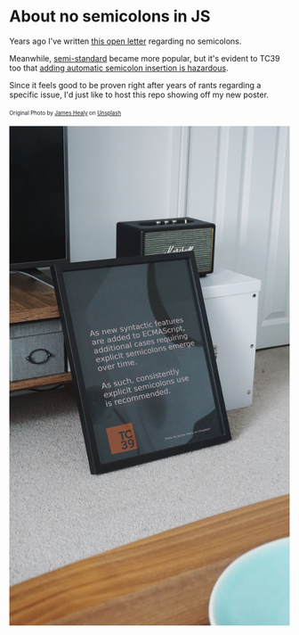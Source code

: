 # About no semicolons in JS

Years ago I've written [this open letter](https://medium.com/@WebReflection/an-open-letter-to-javascript-leaders-regarding-no-semicolons-82cec422d67d) regarding no semicolons.

Meanwhile, [semi-standard](https://github.com/standard/semistandard#readme) became more popular, but it's evident to TC39 too that [adding automatic semicolon insertion is hazardous](https://github.com/tc39/ecma262/pull/1062).

Since it feels good to be proven right after years of rants regarding a specific issue, I'd just like to host this repo showing off my new poster.

<sup><sub>Original Photo by [James Healy](https://unsplash.com/@essentialprints?utm_source=unsplash&utm_medium=referral&utm_content=creditCopyText) on [Unsplash](https://unsplash.com/search/photos/black-poster?utm_source=unsplash&utm_medium=referral&utm_content=creditCopyText)</sub></sup>

![semicolons poster](./semicolons.jpg)
